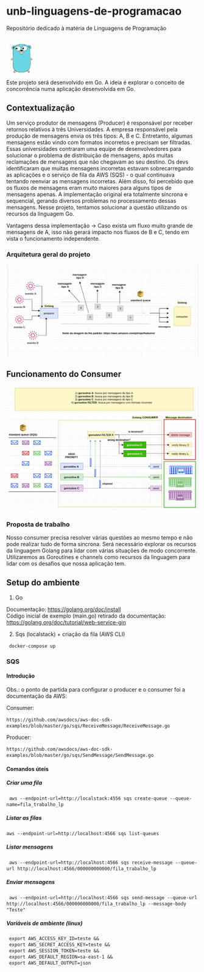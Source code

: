 # unb-linguagens-de-programacao

Repositório dedicado à matéria de Linguagens de Programação

<div style="display: inline_block"><br>
  <img align="center" alt="Go" height="80" width="80" src="https://raw.githubusercontent.com/devicons/devicon/master/icons/go/go-original.svg">
</div>

Este projeto será desenvolvido em Go. A ideia é explorar o conceito de concorrência numa aplicação desenvolvida em Go.

## Contextualização

Um serviço produtor de mensagens (Producer) é responsável por receber retornos relativos à três Universidades. A empresa responsável pela produção de mensagens 
envia os três tipos: A, B e C. Entretanto, algumas mensagens estão vindo com formatos incorretos e precisam ser filtradas. Essas universidades contraram uma equipe de
desenvolvedores para solucionar o problema de distribuição de mensagens, após muitas reclamações de mensagens que não chegavam ao seu destino. Os devs identificaram
que muitas mensagens incorretas estavam sobrecarregando as aplicações e o serviço de fila da AWS (SQS) - o qual continuava tentando reenviar as mensagens incorretas.
Além disso, foi percebido que os fluxos de mensagens eram muito maiores para alguns tipos de mensagens apenas. A implementação original era totalmente síncrona
e sequencial, gerando diversos problemas no processamento dessas mensagens. Nesse projeto, tentamos solucionar a questão utilizando os recursos da linguagem Go.


Vantagens dessa implementação -> Caso exista um fluxo muito grande de mensagens de A, isso não gerará impacto nos fluxos de B e C, tendo em vista o funcionamento independente.

### Arquitetura geral do projeto

![](/assets/arquitetura_geral_v002.png)

## Funcionamento do Consumer

![](/assets/funcionamento_micro_v003.png)

### Proposta de trabalho

 Nosso consumer precisa resolver várias questões ao mesmo tempo e não pode realizar tudo de forma síncrona. Será necessário explorar os recursos da linguagem Golang
para lidar com várias situações de modo concorrente. Utilizaremos as Goroutines e channels como recursos da linguagem para lidar com os desafios que nossa aplicação tem.

## Setup do ambiente

1) Go

Documentação: https://golang.org/doc/install
<br>
Código inicial de exemplo (main.go) retirado da documentação: https://golang.org/doc/tutorial/web-service-gin

2) Sqs (localstack) + criação da fila (AWS CLI)

```
 docker-compose up 
```
 

### SQS

#### Introdução

Obs.: o ponto de partida para configurar o producer e o consumer foi a documentação da AWS:

Consumer:

```
https://github.com/awsdocs/aws-doc-sdk-examples/blob/master/go/sqs/ReceiveMessage/ReceiveMessage.go
```

Producer:

```
https://github.com/awsdocs/aws-doc-sdk-examples/blob/master/go/sqs/SendMessage/SendMessage.go
```

#### Comandos úteis

##### Criar uma fila

```
 aws --endpoint-url=http://localstack:4556 sqs create-queue --queue-name=fila_trabalho_lp
```


##### Listar as filas

```
aws --endpoint-url=http://localhost:4566 sqs list-queues
```

##### Listar mensagens

```
 aws --endpoint-url=http://localhost:4566 sqs receive-message --queue-url http://localhost:4566/000000000000/fila_trabalho_lp
```

##### Enviar mensagens

```
 aws --endpoint-url=http://localhost:4566 sqs send-message --queue-url http://localhost:4566/000000000000/fila_trabalho_lp --message-body "Teste"
```

##### Variáveis de ambiente (linux)

```
 export AWS_ACCESS_KEY_ID=teste &&
 export AWS_SECRET_ACCESS_KEY=teste &&
 export AWS_SESSION_TOKEN=teste &&
 export AWS_DEFAULT_REGION=sa-east-1 &&
 export AWS_DEFAULT_OUTPUT=json
```